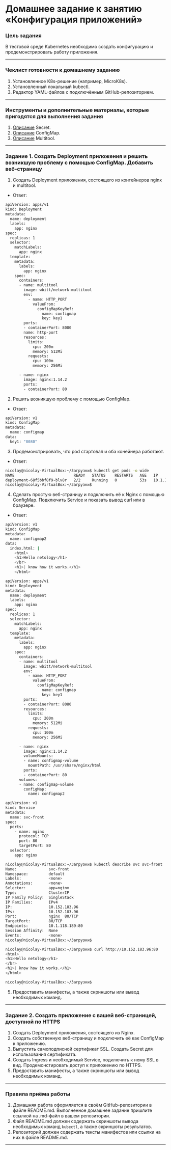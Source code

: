 # Домашнее задание к занятию «Конфигурация приложений»

### Цель задания

В тестовой среде Kubernetes необходимо создать конфигурацию и продемонстрировать работу приложения.

------

### Чеклист готовности к домашнему заданию

1. Установленное K8s-решение (например, MicroK8s).
2. Установленный локальный kubectl.
3. Редактор YAML-файлов с подключённым GitHub-репозиторием.

------

### Инструменты и дополнительные материалы, которые пригодятся для выполнения задания

1. [Описание](https://kubernetes.io/docs/concepts/configuration/secret/) Secret.
2. [Описание](https://kubernetes.io/docs/concepts/configuration/configmap/) ConfigMap.
3. [Описание](https://github.com/wbitt/Network-MultiTool) Multitool.

------

### Задание 1. Создать Deployment приложения и решить возникшую проблему с помощью ConfigMap. Добавить веб-страницу

1. Создать Deployment приложения, состоящего из контейнеров nginx и multitool.
- Ответ:
```Bash
apiVersion: apps/v1
kind: Deployment
metadata:
  name: deployment
  labels:
    app: nginx
spec:
  replicas: 1
  selector:
    matchLabels:
      app: nginx
  template:
    metadata:
      labels:
        app: nginx
    spec:
      containers:
      - name: multitool
        image: wbitt/network-multitool
        env:
          - name: HTTP_PORT
            valueFrom:
              configMapKeyRef:
                name: configmap
                key: key1
        ports:
        - containerPort: 8080
        name: http-port
        resources:
          limits:
            cpu: 200m
            memory: 512Mi
          requests:
            cpu: 100m
            memory: 256Mi

      - name: nginx
        image: nginx:1.14.2
        ports:
        - containerPort: 80
```
2. Решить возникшую проблему с помощью ConfigMap.
- Ответ:
```Bash
apiVersion: v1
kind: ConfigMap
metadata:
  name: configmap
data:
  key1: "8080"
```
3. Продемонстрировать, что pod стартовал и оба конейнера работают.
- Ответ:
```Bash
nicolay@nicolay-VirtualBox:~/Загрузки$ kubectl get pods -o wide
NAME                          READY   STATUS    RESTARTS   AGE   IP             NODE                 NOMINATED NODE   READINESS GATES
deployment-68f5bbf8f9-blv8r   2/2     Running   0          53s   10.1.118.140   nicolay-virtualbox   <none>           <none>
nicolay@nicolay-VirtualBox:~/Загрузки$
```
4. Сделать простую веб-страницу и подключить её к Nginx с помощью ConfigMap. Подключить Service и показать вывод curl или в браузере.
- Ответ:
```Bash
apiVersion: v1
kind: ConfigMap
metadata:
  name: configmap2
data:
  index.html: |
    <html>
    <h1>Hello netology</h1>
    </br>
    <h1>| know how it works.</h1>
    </html>                                                    
```
```Bash
apiVersion: apps/v1
kind: Deployment
metadata:
  name: deployment
  labels:
    app: nginx
spec:
  replicas: 1
  selector:
    matchLabels:
      app: nginx
  template:
    metadata:
      labels:
        app: nginx
    spec:
      containers:
      - name: multitool
        image: wbitt/network-multitool
        env:
          - name: HTTP_PORT
            valueFrom:
              configMapKeyRef:
                name: configmap
                key: key1
        ports:
        - containerPort: 8080
        resources:
          limits:
            cpu: 200m
            memory: 512Mi
          requests:
            cpu: 100m
            memory: 256Mi

      - name: nginx
        image: nginx:1.14.2
        volumeMounts:
        - name: configmap-volume
          mountPath: /usr/share/nginx/html
        ports:
        - containerPort: 80
      volumes:
      - name: configmap-volume
        configMap:
          name: configmap2
```
```Bash
apiVersion: v1
kind: Service
metadata:
  name: svc-front
spec:
  ports:
    - name: nginx
      protocol: TCP
      port: 80
      targetPort: 80
  selector:
    app: nginx
```
```Bash
nicolay@nicolay-VirtualBox:~/Загрузки$ kubectl describe svc svc-front
Name:              svc-front
Namespace:         default
Labels:            <none>
Annotations:       <none>
Selector:          app=nginx
Type:              ClusterIP
IP Family Policy:  SingleStack
IP Families:       IPv4
IP:                10.152.183.96
IPs:               10.152.183.96
Port:              nginx  80/TCP
TargetPort:        80/TCP
Endpoints:         10.1.118.189:80
Session Affinity:  None
Events:            <none>
nicolay@nicolay-VirtualBox:~/Загрузки$
```
```Bash
nicolay@nicolay-VirtualBox:~/Загрузки$ curl http://10.152.183.96:80
<html>
<h1>Hello netology</h1>
</br>
<h1>| know how it works.</h1>
</html>

nicolay@nicolay-VirtualBox:~/Загрузки$
```
5. Предоставить манифесты, а также скриншоты или вывод необходимых команд.

------

### Задание 2. Создать приложение с вашей веб-страницей, доступной по HTTPS 

1. Создать Deployment приложения, состоящего из Nginx.
2. Создать собственную веб-страницу и подключить её как ConfigMap к приложению.
3. Выпустить самоподписной сертификат SSL. Создать Secret для использования сертификата.
4. Создать Ingress и необходимый Service, подключить к нему SSL в вид. Продемонстировать доступ к приложению по HTTPS. 
4. Предоставить манифесты, а также скриншоты или вывод необходимых команд.

------

### Правила приёма работы

1. Домашняя работа оформляется в своём GitHub-репозитории в файле README.md. Выполненное домашнее задание пришлите ссылкой на .md-файл в вашем репозитории.
2. Файл README.md должен содержать скриншоты вывода необходимых команд `kubectl`, а также скриншоты результатов.
3. Репозиторий должен содержать тексты манифестов или ссылки на них в файле README.md.

------
